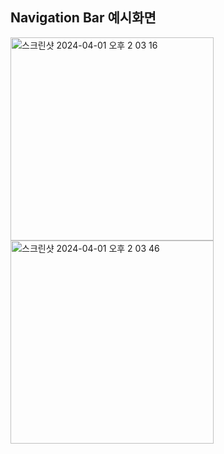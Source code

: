 Navigation Bar 예시화면
----
<img width="325" alt="스크린샷 2024-04-01 오후 2 03 16" src="https://github.com/HamBeomJoon/Android-Study/assets/37996727/90ba40ec-cf80-48bc-a39a-62b8278b472b">
<img width="325" alt="스크린샷 2024-04-01 오후 2 03 46" src="https://github.com/HamBeomJoon/Android-Study/assets/37996727/704781c8-68a5-4806-af1c-3a8272838fbb">



